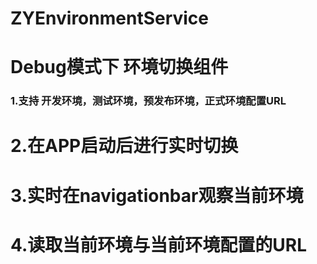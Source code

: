 # ZYEnvironmentService
# Debug模式下 环境切换组件
### 1.支持 开发环境，测试环境，预发布环境，正式环境配置URL
# 2.在APP启动后进行实时切换
# 3.实时在navigationbar观察当前环境
# 4.读取当前环境与当前环境配置的URL
